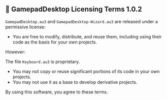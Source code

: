 ## 📄 GamepadDesktop Licensing Terms 1.0.2
`GamepadDesktop.au3` and `GamepadDesktop-Wizard.au3` are released under a permissive license:

- You are free to modify, distribute, and reuse them, including using their code as the basis for your own projects.

However:

The file `Keyboard.au3` is proprietary.  
- You may not copy or reuse significant portions of its code in your own projects.
- You may not use it as a base to develop derivative projects.

By using this software, you agree to these terms.
